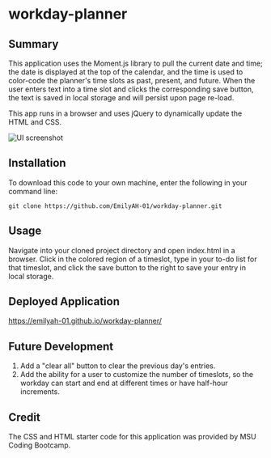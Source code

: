 # workday-planner

## Summary 
This application uses the Moment.js library to pull the current date and time; the date is displayed at the top of the calendar, and the time is used to color-code the planner's time slots as past, present, and future. When the user enters text into a time slot and clicks the corresponding save button, the text is saved in local storage and will persist upon page re-load.

This app runs in a browser and uses jQuery to dynamically update the HTML and CSS.

![UI screenshot](assets/img/day_planner_12PM?raw=true)

## Installation
To download this code to your own machine, enter the following in your command line:

`git clone https://github.com/EmilyAH-01/workday-planner.git`

## Usage
Navigate into your cloned project directory and open index.html in a browser. Click in the colored region of a timeslot, type in your to-do list for that timeslot, and click the save button to the right to save your entry in local storage. 

## Deployed Application
https://emilyah-01.github.io/workday-planner/

## Future Development
1. Add a "clear all" button to clear the previous day's entries.
2. Add the ability for a user to customize the number of timeslots, so the workday can start and end at different times or have half-hour increments.

## Credit
The CSS and HTML starter code for this application was provided by MSU Coding Bootcamp.
